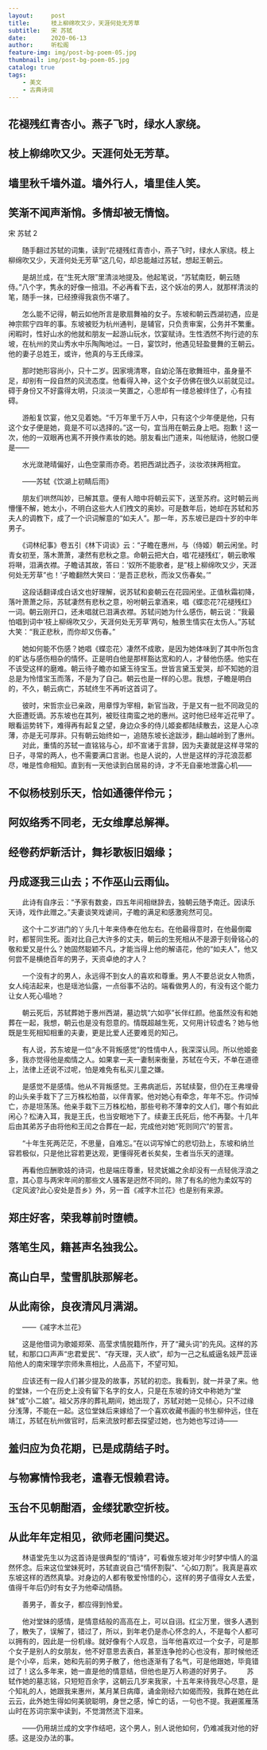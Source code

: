 ```yaml
---
layout:     post
title:      枝上柳绵吹又少，天涯何处无芳草
subtitle:   宋 苏轼
date:       2020-06-13
author:     听松阁
feature-img: img/post-bg-poem-05.jpg
thumbnail: img/post-bg-poem-05.jpg
catalog: true
tags:
    - 美文
    - 古典诗词
---
```


## 花褪残红青杏小。燕子飞时，绿水人家绕。
## 枝上柳绵吹又少。天涯何处无芳草。

## 墙里秋千墙外道。墙外行人，墙里佳人笑。
## 笑渐不闻声渐悄。多情却被无情恼。


宋 苏轼      2

　　随手翻过苏轼的词集，读到“花褪残红青杏小，燕子飞时，绿水人家绕。枝上柳绵吹又少，天涯何处无芳草”这几句，却总能越过苏轼，想起王朝云。 

　　是胡兰成，在“生死大限”里清淡地提及。他起笔说，“苏轼南贬，朝云随侍。”八个字，隽永的好像一掊泪。不必再看下去，这个妖冶的男人，就那样清淡的笔，随手一抹，已经撩得我哀伤不堪了。 

　　怎么能不记得，朝云如他所言是歌扇舞袖的女子。东坡和朝云西湖初遇，应是神宗熙宁四年的事。东坡被贬为杭州通判，是辅官，只负责审案，公务并不繁重。闲暇时，性好山水的他就和朋友一起游山玩水，饮宴赋诗。生性洒然不拘行迹的东坡，在杭州的灵山秀水中乐陶陶地过。一日，宴饮时，他遇见轻盈曼舞的王朝云。他的妻子总姓王，或许，他真的与王氏缘深。 

　　那时她形容尚小，只十二岁。因家境清寒，自幼沦落在歌舞班中，虽身量不足，却别有一段自然的风流态度。他看得入神，这个女子仿佛在很久以前就见过。碍于身份又不好露得太明，只淡淡一笑置之，心思却有一缕总被绊住了，心有挂碍。 

　　游船复饮宴，他又见着她。“千万年里千万人中，只有这个少年便是他，只有这个女子便是她，竟是不可以选择的。”这一句，宜当用在朝云身上吧。抱歉！这一次，他的一双眼再也离不开换作素妆的她。朋友看出门道来，叫他赋诗，他脱口便是—— 

　　水光潋滟晴偏好，山色空蒙雨亦奇。若把西湖比西子，淡妆浓抹两相宜。 

　　——苏轼《饮湖上初睛后雨》 

　　朋友们哄然叫妙，已解其意。便有人暗中将朝云买下，送至苏府。这时朝云尚懵懂不解，她太小，不明白这些大人们拽文的奥妙。可是数年后，她却在苏轼和苏夫人的调教下，成了一个识词解意的“如夫人”。那一年，苏东坡已是四十岁的中年男子。 

　　《词林纪事》卷五引《林下词谈》云：“子瞻在惠州，与（侍姬）朝云闲坐。时青女初至，落木萧萧，凄然有悲秋之意。命朝云把大白，唱‘花褪残红’，朝云歌喉将啭，泪满衣襟。子瞻诘其故，答曰：‘奴所不能歌者，是”枝上柳绵吹又少，天涯何处无芳草”也！’子瞻翻然大笑曰：‘是吾正悲秋，而汝又伤春矣。’” 

　　这段话翻译成白话文也好理解，说苏轼和妾朝云在花园闲坐。正值秋霜初降，落叶萧萧之际，苏轼凄然有悲秋之意，吩咐朝云拿酒来，唱《蝶恋花?花褪残红》一词。朝云刚开口，还未唱就已泪满衣襟。苏轼问她为什么感伤，朝云说：“我最怕唱到词中‘枝上柳绵吹又少，天涯何处无芳草’两句，触景生情实在太伤人。”苏轼大笑：“我正悲秋，而你却又伤春。” 

　　她如何能不伤感？她唱《蝶恋花〉凄然不成歌，是因为她体味到了其中所包含的旷达与感伤相杂的情怀。正是明白他是那样豁达宽和的人，才替他伤感。他实在不该受这样的磨难。朝云待子瞻亦如黛玉待宝玉。世皆言黛玉爱哭，却不知她的泪总是为怜惜宝玉而落，不是为了自己。朝云也是一样的心思。我想，子瞻是明白的，不久，朝云病亡，苏轼终生不再听这首词了。 

　　彼时，宋哲宗业已亲政，用章惇为宰相，新官当政，于是又有一批不同政见的大臣遭贬谪。苏东坡也在其列，被贬往南蛮之地的惠州。这时他巳经年近花甲了。眼看运势转下，难得再有起复之望，身边众多的侍儿姬妾都陆续散去，这是人心凉薄，亦是无可厚非。只有朝云始终如一，追随东坡长途跋涉，翻山越岭到了惠州。 
　　对此，重情的苏轼一直铭铭与心，却不宣诸于言辞，因为夫妻就是这样寻常的日子，寻常的两人，也不需要满口言谢。也是人说的，人世是这样的浮花浪蕊都尽，唯是性命相知。直到有一天他读到白居易的诗，才不无自豪地泄露心机—— 



## 不似杨枝别乐天，恰如通德伴伶元； 
## 阿奴络秀不同老，无女维摩总解禅。 
## 经卷药炉新活计，舞衫歌板旧姻缘； 
## 丹成逐我三山去；不作巫山云雨仙。 

　　此诗有自序云：“予家有数妾，四五年间相继辞去，独朝云随予南迁。因读乐天诗，戏作此赠之。”夫妻谈笑戏谑间，子瞻的满足和感激宛然可见。 

　　这个十二岁进门的丫头几十年来侍奉在他左右。在他最得意时，在他最倒霉时，都誓同生死。面对比自己大许多的丈夫，朝云的生死相从不是源于刻骨铭心的敬和爱又是什么？她固然聪颖不凡，才能当得上他的解语花，他的“如夫人”，他又何尝不是横绝百年的男子，天资卓绝的才人？ 

　　一个没有才的男人，永远得不到女人的喜欢和尊重。男人不要总说女人物质，女人纯洁起来，也是瑶池仙露，一点俗事不沾的。端看做男人的，有没有这个能力让女人死心塌地？ 

　　朝云死后，苏轼葬她于惠州西湖，墓边筑“六如亭”长伴红颜。他虽然没有和她葬在一起，我想，朝云也是没有怨意的。情既超越生死，又何用计较虚名？她与他既是生死相知相重的夫妻，更是比爱人还要难觅的知己。 

　　有人说，苏东坡是一位“永不背叛感觉”的性情中人，我深深认同。所以他姬妾多，我亦觉得他是痴情之人。如果拿一夫一妻制来衡量，苏轼在今天，不单在道德上，法律上还说不过呢，怕是难免有私买儿童之嫌。 

　　是感觉不是感情。他从不背叛感觉。王弗病逝后，苏轼续娶，但仍在王弗埋骨的山头亲手栽下了三万株松柏苗，以伴青冢。他对她心有牵念，年年不忘。作词悼亡，亦是坦荡荡。他亲手栽下三万株松柏，那些号称不薄幸的文人们，哪个有如此闲心？松涛入耳，我是王氏，也当安眠地下了。续妻王氏死后，他不再娶。十几年后由其弟苏子由将他和王闰之合葬在一起，完成他对她“死则同穴”的誓言。 

　　“十年生死两茫茫，不思量，自难忘。”在以词写悼亡的悲切劲上，东坡和纳兰容若极似，只是他比容若更达观，更懂得死者长矣矣，生者当乐天的道理。 

　　再看他应酬歌妓的诗词，也是端庄尊重，轻灵妩媚之余却没有一点轻佻浮浪之意，其心意与两宋年间的那些文人骚客是迥然不同的。除了有名的他为柔奴写的《定风波?此心安处是吾乡》外，另一首《减字木兰花》也是别有来源。 

## 郑庄好客，荣我尊前时堕帻。
## 落笔生风，籍甚声名独我公。 
## 高山白早，莹雪肌肤那解老。
## 从此南徐，良夜清风月满湖。 

　　——《减字木兰花》 

　　这是他借词为歌姬郑荣、高莹求情脱籍所作，开了“藏头词”的先风。这样的苏轼，和那口口声声“忠君爱民”、“存天理，灭人欲”，却为一己之私威逼名妓严蕊诬陷他人的南宋理学宗师朱熹相比，人品高下，不望可知。 

　　应该还有一段人们甚少提及的故事，苏轼的初恋。我看到，就一并录了来。他的堂妹，一个在历史上没有留下名字的女人，只是在东坡的诗文中称她为“堂妹”或“小二娘”。祖父苏序的葬礼期间，她出现了，苏轼对她一见倾心，只不过缘分浅薄，不能在一起。这位堂妹后来嫁给了一个喜欢收藏书画的书生柳仲远，住在靖江，苏轼在杭州做官时，后来流放时都去探望过她，也为她也写过诗—— 

## 羞归应为负花期，已是成荫结子时。 
## 与物寡情怜我老，遣春无恨赖君诗。 
## 玉台不见朝酣酒，金缕犹歌空折枝。 
## 从此年年定相见，欲师老圃问樊迟。 

　　林语堂先生以为这首诗是很典型的“情诗”，可看做东坡对年少时梦中情人的温然怀念。后来这位堂妹死时，苏轼直说自己“情怀割裂”、“心如刀割”。我真是喜欢东坡这样的洒然真挚。对身边的人都有敬爱怜惜的心，这样的男子值得女人去爱，值得千年后仍时有女子为他牵动情肠。 

　　善男子，善女子，都应得到怜爱。 

　　他对堂妹的感情，是情意结般的高高在上，可以自诩。红尘万里，很多人遇到了，散失了，误解了，错过了，所以，到年老仍是赤心怀念的人，不是每个人都可以拥有的，因此是一份机缘。就好像有个人叹息，当年他喜欢过一个女子，可是那个女子是别人的女朋友，他不好意思去表白，甚至连争抢的心也没有，那时候他还是个小卒，后来，她和先前的男子散了，他也逐渐有了名气，可是他跟她，毕竟错过了！这么多年来，她一直是他的情意结，但他也是万人称道的好男子。 
　　苏轼作她的墓志铭，只短短百余字，这朝云几岁来我家，十五年来待我尽心尽意，是个知礼的人，她跟我来惠州，某月某日病瘴，诵金刚经六如偈而殁，我葬在她在此云云，此外她生得如何美貌聪明，身世之感，悼亡的话，一句也不提。我避匿雁荡山时在苏词宗案中读到，不觉潸然流下泪来。 

　　——仍用胡兰成的文字作结吧，这个男人，别人说他如何，仍难减我对他的好感。这是没办法的事。 
